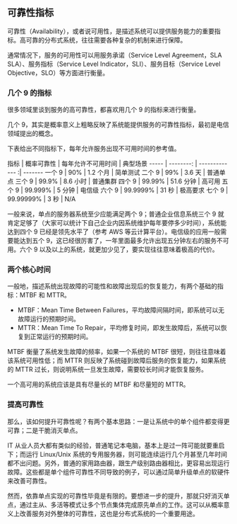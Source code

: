 ## 可靠性指标

可靠性（Availability），或者说可用性，是描述系统可以提供服务能力的重要指标。高可靠的分布式系统，往往需要各种复杂的机制来进行保障。

通常情况下，服务的可用性可以用服务承诺（Service Level Agreement，SLA
SLA）、服务指标（Service Level Indicator，SLI）、服务目标（Service Level Objective，SLO）等方面进行衡量。

### 几个 9 的指标

很多领域里谈到服务的高可靠性，都喜欢用几个 9 的指标来进行衡量。

几个 9，其实是概率意义上粗略反映了系统能提供服务的可靠性指标，最初是电信领域提出的概念。

下表给出不同指标下，每年允许服务出现不可用时间的参考值。

指标  | 概率可靠性  | 每年允许不可用时间 | 典型场景
----- | --------: | ------------- :| -------
一个 9 | 90%       | 1.2 个月        | 简单测试
二个 9 | 99%       | 3.6 天          | 普通单点
三个 9 | 99.9%     | 8.6 小时        | 普通集群
四个 9 | 99.99%    | 51.6 分钟       | 高可用
五个 9 | 99.999%   | 5 分钟          | 电信级
六个 9 | 99.9999%    | 31 秒         | 极高要求
七个 9 | 99.99999%    | 3 秒         | N/A

一般来说，单点的服务器系统至少应能满足两个 9；普通企业信息系统三个 9 就肯定足够了（大家可以统计下自己企业内因系统维护每年要停多少时间），系统能达到四个 9 已经是领先水平了（参考 AWS 等云计算平台）。电信级的应用一般需要能达到五个 9，这已经很厉害了，一年里面最多允许出现五分钟左右的服务不可用。六个 9 以及以上的系统，就更加少见了，要实现往往意味着极高的代价。


### 两个核心时间

一般地，描述系统出现故障的可能性和故障出现后的恢复能力，有两个基础的指标：MTBF 和 MTTR。

* MTBF：Mean Time Between Failures，平均故障间隔时间，即系统可以无故障运行的预期时间。
* MTTR：Mean Time To Repair，平均修复时间，即发生故障后，系统可以恢复到正常运行的预期时间。

MTBF 衡量了系统发生故障的频率，如果一个系统的 MTBF 很短，则往往意味着该系统可用性低；而 MTTR 则反映了系统碰到故障后服务的恢复能力，如果系统的 MTTR 过长，则说明系统一旦发生故障，需要较长时间才能恢复服务。

一个高可用的系统应该是具有尽量长的 MTBF 和尽量短的 MTTR。

### 提高可靠性

那么，该如何提升可靠性呢？有两个基本思路：一是让系统中的单个组件都变得更可靠；二是干脆消灭单点。

IT 从业人员大都有类似的经验，普通笔记本电脑，基本上是过一阵可能就要重启下；而运行 Linux/Unix 系统的专用服务器，则可能连续运行几个月甚至几年时间都不出问题。另外，普通的家用路由器，跟生产级别路由器相比，更容易出现运行故障。这些都是单个组件可靠性不同导致的例子，可以通过简单升级单点的软硬件来改善可靠性。

然而，依靠单点实现的可靠性毕竟是有限的。要想进一步的提升，那就只好消灭单点，通过主从、多活等模式让多个节点集体完成原先单点的工作。这可以从概率意义上改善服务对外整体的可靠性，这也是分布式系统的一个重要用途。